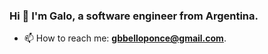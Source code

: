 ### Hi 👋 I'm Galo, a software engineer from Argentina.

- 📫 How to reach me: **gbbelloponce@gmail.com**.

